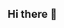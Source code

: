 ## Hi there 👋

<!--
**SaRoshe/SaRoshe** is a ✨ _special_ ✨ repository because its `README.md` (this file) appears on your GitHub profile.

Here are some ideas to get you started:

- 🔭 I’m currently working on data analysis projects. 
- 🌱 I’m currently learning how to make real world insights.
- 👯 I’m looking to collaborate on advanced statistical methods for data analysis.
- 🤔 I’m looking for help with any statistics or ML projects
- 💬 Ask me about strategy.
- 📫 How to reach me: www.linkedin.com/in/rashin-salimi
- 😄 Pronouns: She/Her
- ⚡ Fun fact: I love learning random facts, like how octopuses have three hearts.
-->
